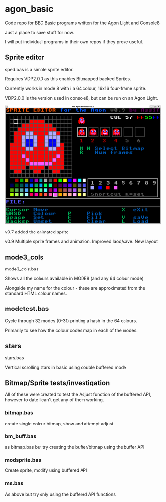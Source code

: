 # agon_basic
Code repo for BBC Basic programs written for the Agon Light and Console8

Just a place to save stuff for now.

I will put individual programs in their own repos if they prove useful.

## Sprite editor
sped.bas is a simple sprite editor.

Requires VDP2.0.0 as this enables Bitmapped backed Sprites.

Currently works in mode 8 with i a 64 colour, 16x16 four-frame sprite.

VDP2.0.0 is the version used in console8, but can be run on an Agon Light.

![sped screenshot](SpriteEditor_v0.9.png "Sprite Editor screenshot v0.9")

v0.7 added the animated sprite

v0.9 Multiple sprite frames and animation. Improved laod/save. New layout

## mode3_cols
mode3_cols.bas 

Shows all the colours available in MODE8 (and any 64 colour mode)

Alongside my name for the colour - these are approximated from the standard HTML colour names.

## modetest.bas
Cycle through 32 modes (0-31) printing a hash in the 64 colours.

Primarily to see how the colour codes map in each of the modes.

## stars
stars.bas

Vertical scrolling stars in basic using double buffered mode

## Bitmap/Sprite tests/investigation
All of these were created to test the Adjust function of the buffered API, however to date I can't get any of them working.

### bitmap.bas 
create single colour bitmap, show and attempt adjust

### bm_buff.bas 
as bitmap.bas but try creating the buffer/bitmap using the buffer API

### modsprite.bas
Create sprite, modify using buffered API

### ms.bas
As above but try only using the buffered API functions

